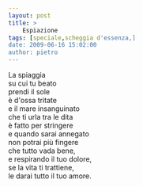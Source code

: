 ```yaml
---
layout: post
title: >
    Espiazione
tags: [speciale,scheggia d'essenza,]
date: 2009-06-16 15:02:00
author: pietro
---
```

La spiaggia<br/>su cui tu beato<br/>prendi il sole<br/>è d'ossa tritate<br/>e il mare insanguinato<br/>che ti urla tra le dita<br/>è fatto per stringere<br/>e quando sarai annegato<br/>non potrai più fingere<br/>che tutto vada bene,<br/>e respirando il tuo dolore,<br/>se la vita ti trattiene,<br/>le darai tutto il tuo amore.
